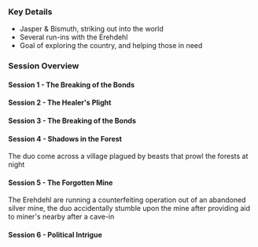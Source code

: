 ### Key Details
- Jasper & Bismuth, striking out into the world
- Several run-ins with the Erehdehl
- Goal of exploring the country, and helping those in need


### Session Overview
#### Session 1 - The Breaking of the Bonds
#### Session 2 - The Healer's Plight
#### Session 3 - The Breaking of the Bonds
#### Session 4 - Shadows in the Forest
The duo come across a village plagued by beasts that prowl the forests at night
#### Session 5 - The Forgotten Mine
The Erehdehl are running a counterfeiting operation out of an abandoned silver mine, the duo accidentally stumble upon the mine after providing aid to miner's nearby after a cave-in
#### Session 6 - Political Intrigue
